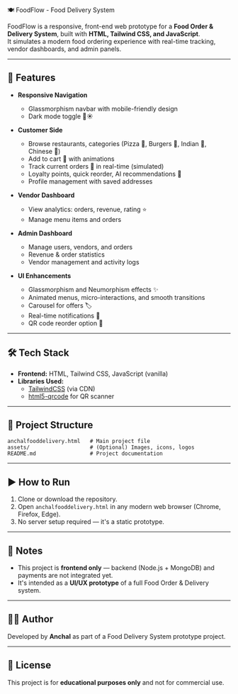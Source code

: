  🍽️ FoodFlow - Food Delivery System

FoodFlow is a responsive, front-end web prototype for a **Food Order & Delivery System**, built with **HTML, Tailwind CSS, and JavaScript**.  
It simulates a modern food ordering experience with real-time tracking, vendor dashboards, and admin panels.

---

## 🚀 Features

- **Responsive Navigation**
  - Glassmorphism navbar with mobile-friendly design
  - Dark mode toggle 🌙☀️

- **Customer Side**
  - Browse restaurants, categories (Pizza 🍕, Burgers 🍔, Indian 🍛, Chinese 🥡)
  - Add to cart 🛒 with animations
  - Track current orders 🚴 in real-time (simulated)
  - Loyalty points, quick reorder, AI recommendations 🤖
  - Profile management with saved addresses

- **Vendor Dashboard**
  - View analytics: orders, revenue, rating ⭐
  - Manage menu items and orders

- **Admin Dashboard**
  - Manage users, vendors, and orders
  - Revenue & order statistics
  - Vendor management and activity logs

- **UI Enhancements**
  - Glassmorphism and Neumorphism effects ✨
  - Animated menus, micro-interactions, and smooth transitions
  - Carousel for offers 🏷️
  - Real-time notifications 🔔
  - QR code reorder option 📱

---

## 🛠️ Tech Stack

- **Frontend:** HTML, Tailwind CSS, JavaScript (vanilla)
- **Libraries Used:**
  - [TailwindCSS](https://tailwindcss.com/) (via CDN)
  - [html5-qrcode](https://github.com/mebjas/html5-qrcode) for QR scanner

---

## 📂 Project Structure

```
anchalfooddelivery.html   # Main project file
assets/                   # (Optional) Images, icons, logos
README.md                 # Project documentation
```

---

## ▶️ How to Run

1. Clone or download the repository.
2. Open `anchalfooddelivery.html` in any modern web browser (Chrome, Firefox, Edge).
3. No server setup required — it's a static prototype.

---

## 📌 Notes

- This project is **frontend only** — backend (Node.js + MongoDB) and payments are not integrated yet.
- It's intended as a **UI/UX prototype** of a full Food Order & Delivery system.

---

## 👨‍💻 Author

Developed by **Anchal** as part of a Food Delivery System prototype project.

---

## 📜 License

This project is for **educational purposes only** and not for commercial use.
